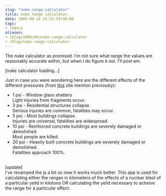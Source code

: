 ```yaml
---
slug: "nuke-range-calculator"
title: nuke range calculator.
date: 2004-09-14 21:33:59+10:00
tags:
- legacy
aliases:
- /blog/2004/09/nuke-range-calculator
- /blog/nuke-range-calculator
---
```


The nuke calculator as promised. I'm not sure what range the values are reasonably accurate within, but when I do figure it out. I'll post em.

<div id="nukeInsert">[nuke calculator loading...]</div>
<!-- nuclear calculator -->
<script src="/static/media/js/nukecalc.js" language="JavaScript"></script>
<!-- hack to get nuke calculator working -->
<script language="JavaScript" type="text/javascript">
<!--
calc = buildCalculator();
document.getElementById('nukeInsert').innerHTML = calc;
startCalculator();
//-->
</script>

Just in case you were wondering here are the different effects of the different pressures (from <a href="http://nuclearweaponarchive.org/Nwfaq/Nfaq5.html">this</a> site mention previously):
<ul><li>1 psi - Window glass shatters<br/>Light injuries from fragments occur.</li>
<li>3 psi - Residential structures collapse.<br/> Serious injuries are common, fatalities may occur.</li>
<li>5 psi   -  Most buildings collapse.<br/>Injuries are universal, fatalities are widespread.</li>
<li>10 psi  -   Reinforced concrete buildings are severely damaged or demolished.<br/>Most people are killed.</li>
<li>20 psi  -   Heavily built concrete buildings are severely damaged or demolished.<br/>Fatalities approach 100%.</li>
</ul>

<!--more--><br />[update]<br />I've revamped the js a bit so now it works much better. This app is used for calculating either the ranges in kilometers of the effects of a nuclear blast of a particular yeild in kilotons OR calculating the yeild necessary to acheive the range for a particular effect.

